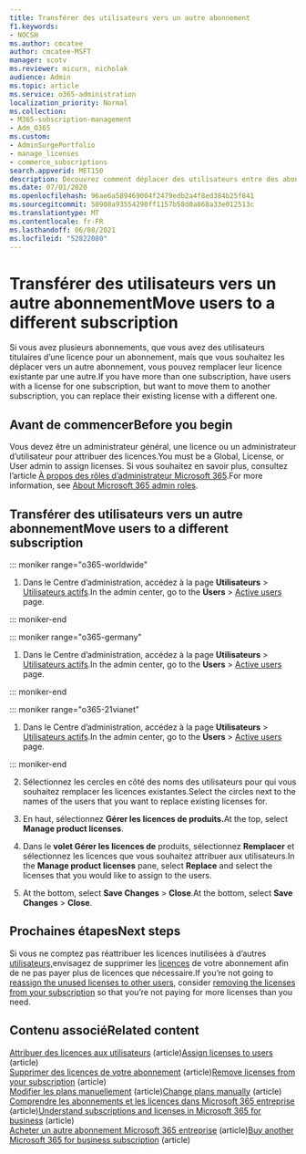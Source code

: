 ```yaml
---
title: Transférer des utilisateurs vers un autre abonnement
f1.keywords:
- NOCSH
ms.author: cmcatee
author: cmcatee-MSFT
manager: scotv
ms.reviewer: micurn, nicholak
audience: Admin
ms.topic: article
ms.service: o365-administration
localization_priority: Normal
ms.collection:
- M365-subscription-management
- Adm_O365
ms.custom:
- AdminSurgePortfolio
- manage_licenses
- commerce_subscriptions
search.appverid: MET150
description: Découvrez comment déplacer des utilisateurs entre des abonnements.
ms.date: 07/01/2020
ms.openlocfilehash: 96ae6a589469004f2479edb2a4f8ed384b25f841
ms.sourcegitcommit: 50908a93554290ff1157b58d0a868a33e012513c
ms.translationtype: MT
ms.contentlocale: fr-FR
ms.lasthandoff: 06/08/2021
ms.locfileid: "52822080"
---
```

# <a name="move-users-to-a-different-subscription"></a><span data-ttu-id="1b3be-103">Transférer des utilisateurs vers un autre abonnement</span><span class="sxs-lookup"><span data-stu-id="1b3be-103">Move users to a different subscription</span></span>

<span data-ttu-id="1b3be-104">Si vous avez plusieurs abonnements, que vous avez des utilisateurs titulaires d’une licence pour un abonnement, mais que vous souhaitez les déplacer vers un autre abonnement, vous pouvez remplacer leur licence existante par une autre.</span><span class="sxs-lookup"><span data-stu-id="1b3be-104">If you have more than one subscription, have users with a license for one subscription, but want to move them to another subscription, you can replace their existing license with a different one.</span></span>

## <a name="before-you-begin"></a><span data-ttu-id="1b3be-105">Avant de commencer</span><span class="sxs-lookup"><span data-stu-id="1b3be-105">Before you begin</span></span>

<span data-ttu-id="1b3be-106">Vous devez être un administrateur général, une licence ou un administrateur d’utilisateur pour attribuer des licences.</span><span class="sxs-lookup"><span data-stu-id="1b3be-106">You must be a Global, License, or User admin to assign licenses.</span></span> <span data-ttu-id="1b3be-107">Si vous souhaitez en savoir plus, consultez l’article [À propos des rôles d’administrateur Microsoft 365](../../admin/add-users/about-admin-roles.md).</span><span class="sxs-lookup"><span data-stu-id="1b3be-107">For more information, see [About Microsoft 365 admin roles](../../admin/add-users/about-admin-roles.md).</span></span>

## <a name="move-users-to-a-different-subscription"></a><span data-ttu-id="1b3be-108">Transférer des utilisateurs vers un autre abonnement</span><span class="sxs-lookup"><span data-stu-id="1b3be-108">Move users to a different subscription</span></span>

::: moniker range="o365-worldwide"

1. <span data-ttu-id="1b3be-109">Dans le Centre d’administration, accédez à la page **Utilisateurs** \> <a href="https://go.microsoft.com/fwlink/p/?linkid=834822" target="_blank">Utilisateurs actifs</a>.</span><span class="sxs-lookup"><span data-stu-id="1b3be-109">In the admin center, go to the **Users** \> <a href="https://go.microsoft.com/fwlink/p/?linkid=834822" target="_blank">Active users</a> page.</span></span>

::: moniker-end

::: moniker range="o365-germany"

 1. <span data-ttu-id="1b3be-110">Dans le Centre d’administration, accédez à la page **Utilisateurs** \> <a href="https://go.microsoft.com/fwlink/p/?linkid=847686" target="_blank">Utilisateurs actifs</a>.</span><span class="sxs-lookup"><span data-stu-id="1b3be-110">In the admin center, go to the **Users** \> <a href="https://go.microsoft.com/fwlink/p/?linkid=847686" target="_blank">Active users</a> page.</span></span>

::: moniker-end

::: moniker range="o365-21vianet"

 1. <span data-ttu-id="1b3be-111">Dans le Centre d’administration, accédez à la page **Utilisateurs** \> <a href="https://go.microsoft.com/fwlink/p/?linkid=850628" target="_blank">Utilisateurs actifs</a>.</span><span class="sxs-lookup"><span data-stu-id="1b3be-111">In the admin center, go to the **Users** \> <a href="https://go.microsoft.com/fwlink/p/?linkid=850628" target="_blank">Active users</a> page.</span></span>

::: moniker-end

2. <span data-ttu-id="1b3be-112">Sélectionnez les cercles en côté des noms des utilisateurs pour qui vous souhaitez remplacer les licences existantes.</span><span class="sxs-lookup"><span data-stu-id="1b3be-112">Select the circles next to the names of the users that you want to replace existing licenses for.</span></span>

3. <span data-ttu-id="1b3be-113">En haut, sélectionnez **Gérer les licences de produits.**</span><span class="sxs-lookup"><span data-stu-id="1b3be-113">At the top, select **Manage product licenses**.</span></span>

4. <span data-ttu-id="1b3be-114">Dans le **volet Gérer les licences de** produits, sélectionnez **Remplacer**  et sélectionnez les licences que vous souhaitez attribuer aux utilisateurs.</span><span class="sxs-lookup"><span data-stu-id="1b3be-114">In the **Manage product licenses** pane, select **Replace**  and select the licenses that you would like to assign to the users.</span></span>

5. <span data-ttu-id="1b3be-115">At the bottom, select **Save Changes** \> **Close**.</span><span class="sxs-lookup"><span data-stu-id="1b3be-115">At the bottom, select **Save Changes** \> **Close**.</span></span>

## <a name="next-steps"></a><span data-ttu-id="1b3be-116">Prochaines étapes</span><span class="sxs-lookup"><span data-stu-id="1b3be-116">Next steps</span></span>

<span data-ttu-id="1b3be-117">Si vous ne comptez pas réattribuer les licences inutilisées à d’autres [utilisateurs,](../../managed-desktop/get-started/assign-licenses.md)envisagez de supprimer les [licences](../../commerce/licenses/buy-licenses.md) de votre abonnement afin de ne pas payer plus de licences que nécessaire.</span><span class="sxs-lookup"><span data-stu-id="1b3be-117">If you’re not going to [reassign the unused licenses to other users](../../managed-desktop/get-started/assign-licenses.md), consider [removing the licenses from your subscription](../../commerce/licenses/buy-licenses.md) so that you’re not paying for more licenses than you need.</span></span>

## <a name="related-content"></a><span data-ttu-id="1b3be-118">Contenu associé</span><span class="sxs-lookup"><span data-stu-id="1b3be-118">Related content</span></span>

<span data-ttu-id="1b3be-119">[Attribuer des licences aux utilisateurs](../../admin/manage/assign-licenses-to-users.md) (article)</span><span class="sxs-lookup"><span data-stu-id="1b3be-119">[Assign licenses to users](../../admin/manage/assign-licenses-to-users.md) (article)</span></span>\
<span data-ttu-id="1b3be-120">[Supprimer des licences de votre abonnement](../licenses/buy-licenses.md) (article)</span><span class="sxs-lookup"><span data-stu-id="1b3be-120">[Remove licenses from your subscription](../licenses/buy-licenses.md) (article)</span></span>\
<span data-ttu-id="1b3be-121">[Modifier les plans manuellement](change-plans-manually.md) (article)</span><span class="sxs-lookup"><span data-stu-id="1b3be-121">[Change plans manually](change-plans-manually.md) (article)</span></span>\
<span data-ttu-id="1b3be-122">[Comprendre les abonnements et les licences dans Microsoft 365 entreprise](../licenses/subscriptions-and-licenses.md) (article)</span><span class="sxs-lookup"><span data-stu-id="1b3be-122">[Understand subscriptions and licenses in Microsoft 365 for business](../licenses/subscriptions-and-licenses.md) (article)</span></span>\
<span data-ttu-id="1b3be-123">[Acheter un autre abonnement Microsoft 365 entreprise](../try-or-buy-microsoft-365.md) (article)</span><span class="sxs-lookup"><span data-stu-id="1b3be-123">[Buy another Microsoft 365 for business subscription](../try-or-buy-microsoft-365.md) (article)</span></span>
